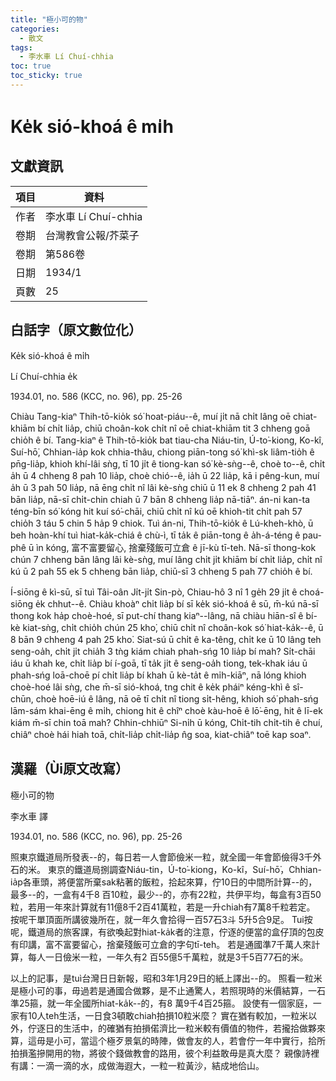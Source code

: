 ```yaml
---
title: "極小可的物"
categories:
  - 散文
tags:
  - 李水車 Lí Chuí-chhia
toc: true
toc_sticky: true
---
```


# Ke̍k sió-khoá ê mi̍h

## 文獻資訊

| 項目 | 資料 |
|---|---|
| 作者 | 李水車 Lí Chuí-chhia |
| 卷期 | 台灣教會公報/芥菜子 |
| 卷期 | 第586卷 |
| 日期 | 1934/1 |
| 頁數 | 25 |

## 白話字（原文數位化）

Ke̍k sió-khoá ê mi̍h

Lí Chuí-chhia e̍k

1934.01, no. 586 (KCC, no. 96), pp. 25-26

Chiàu Tang-kiaⁿ Thih-tō-kio̍k só͘ hoat-piáu--ê, muí ji̍t nā chi̍t lâng oē chiat-khiām bí chi̍t lia̍p, chiū choân-kok chi̍t nî oē chiat-khiām tit 3 chheng goā chio̍h ê bí. Tang-kiaⁿ ê Thih-tō-kio̍k bat tiau-cha Niáu-tin, Ú-to͘-kiong, Ko-kî, Suí-hō͘, Chhian-ia̍p kok chhia-thâu, chiong piān-tong só͘ khì-sk liâm-tio̍h ê pn̄g-lia̍p, khioh khí-lâi sǹg, tī 10 ji̍t ê tiong-kan só͘ kè-sǹg--ê, choè to--ê, chi̍t a̍h ū 4 chheng 8 pah 10 lia̍p, choè chió--ê, ia̍h ū 22 lia̍p, kā i pêng-kun, muí a̍h ū 3 pah 50 lia̍p, nā ēng chi̍t nî lâi kè-sǹg chiū ū 11 ek 8 chheng 2 pah 41 bān lia̍p, nā-sī chi̍t-chin chiah ū 7 bān 8 chheng lia̍p nā-tiāⁿ. án-ni kan-ta téng-bīn só͘ kóng hit kuí só͘-chāi, chiū chi̍t nî kú oē khioh-tit chi̍t pah 57 chio̍h 3 táu 5 chin 5 ha̍p 9 chiok. Tuì án-ni, Thih-tō-kio̍k ê Lú-kheh-khò, ū beh hoàn-khí tuì hiat-ka̍k-chiá ê chù-ì, tī ta̍k ê piān-tong ê a̍h-á-téng ê pau-phê ū ìn kóng, 富不富要留心, 捨棄殘飯可立倉 ê jī-kù tī-teh. Nā-sī thong-kok chún 7 chheng bān lâng lâi kè-sǹg, muí lâng chi̍t ji̍t khiām bí chi̍t lia̍p, chi̍t nî kú ū 2 pah 55 ek 5 chheng bān lia̍p, chiū-sī 3 chheng 5 pah 77 chio̍h ê bí.

Í-siōng ê kì-sū, sī tuì Tâi-oân Ji̍t-ji̍t Sin-pò, Chiau-hô 3 nî 1 ge̍h 29 ji̍t ê choá-siōng e̍k chhut--ê. Chiàu khoàⁿ chi̍t lia̍p bí sī ke̍k sió-khoá ê sū, m̄-kú nā-sī thong kok ha̍p choè-hoé, sī put-chí thang kiaⁿ--lâng, nā chiàu hiān-sî ê bí-kè kiat-sǹg, chi̍t chio̍h chún 25 kho͘, chiū chi̍t nî choân-kok só͘ hiat-ka̍k--ê, ū 8 bān 9 chheng 4 pah 25 kho͘. Siat-sú ū chi̍t ê ka-têng, chi̍t ke ū 10 lâng teh seng-oa̍h, chi̍t ji̍t chia̍h 3 tǹg kiám chiah phah-sńg 10 lia̍p bí mah? Si̍t-chāi iáu ū khah ke, chi̍t lia̍p bí í-goā, tī ta̍k ji̍t ê seng-oa̍h tiong, tek-khak iáu ū phah-sńg loā-choē pí chi̍t lia̍p bí khah ū kè-ta̍t ê mi̍h-kiāⁿ, nā lóng khioh choè-hoé lâi sǹg, che m̄-sī sió-khoá, tng chit ê ke̍k pháiⁿ kéng-khì ê sî-chūn, choè hoē-iú ê lâng, nā oē tī chi̍t nî tiong si̍t-hêng, khioh só͘ phah-sńg lām-sám khai-ēng ê mi̍h, chiong hit ê chîⁿ choè kàu-hoē ê lō͘-ēng, hit ê lī-ek kiám m̄-sī chin toā mah? Chhin-chhiūⁿ Si-ni̍h ū kóng, Chi̍t-tih chi̍t-tih ê chuí, chiâⁿ choè hái hiah toā, chi̍t-lia̍p chi̍t-lia̍p n̂g soa, kiat-chiâⁿ toē kap soaⁿ.

## 漢羅（Ùi原文改寫）

極小可的物

李水車 譯

1934.01, no. 586 (KCC, no. 96), pp. 25-26

照東京鐵道局所發表--的，每日若一人會節儉米一粒，就全國一年會節儉得3千外石的米。 東京的鐵道局捌調查Niáu-tin，Ú-to͘-kiong，Ko-kî，Suí-hō͘，Chhian-ia̍p各車頭，將便當所棄sak粘著的飯粒，拾起來算，佇10日的中間所計算--的，最多--的，一盒有4千8 百10粒，最少--的，亦有22粒，共伊平均，每盒有3百50粒，若用一年來計算就有11億8千2百41萬粒，若是一升chiah有7萬8千粒若定。 按呢干單頂面所講彼幾所在，就一年久會拾得一百57石3斗 5升5合9足。 Tui按呢，鐵道局的旅客課，有欲喚起對hiat-ka̍k者的注意，佇逐的便當的盒仔頂的包皮有印講，富不富要留心，捨棄殘飯可立倉的字句tī-teh。 若是通國準7千萬人來計算，每人一日儉米一粒，一年久有2 百55億5千萬粒，就是3千5百77石的米。

以上的記事，是tuì台灣日日新報，昭和3年1月29日的紙上譯出--的。 照看一粒米是極小可的事，毋過若是通國合做夥，是不止通驚人，若照現時的米價結算，一石準25箍，就一年全國所hiat-ka̍k--的，有8 萬9千4百25箍。 設使有一個家庭，一家有10人teh生活，一日食3頓敢chiah拍損10粒米麼？ 實在猶有較加，一粒米以外，佇逐日的生活中，的確猶有拍損偌濟比一粒米較有價值的物件，若攏拾做夥來算，這毋是小可，當這个極歹景氣的時陣，做會友的人，若會佇一年中實行，拾所拍損濫摻開用的物，將彼个錢做教會的路用，彼个利益敢毋是真大麼？ 親像詩裡有講：一滴一滴的水，成做海遐大，一粒一粒黃沙，結成地佮山。
